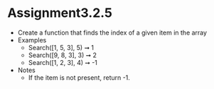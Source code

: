 ﻿# Assignment3.2.5

- Create a function that finds the index of a given item in the array
- Examples
	- Search([1, 5, 3], 5) ➞ 1
	- Search([9, 8, 3], 3) ➞ 2
	- Search([1, 2, 3], 4) ➞ -1
- Notes
	- If the item is not present, return -1.
